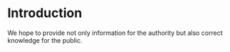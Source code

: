# Introduction
We hope to provide not only information for the authority but also correct knowledge for the public.